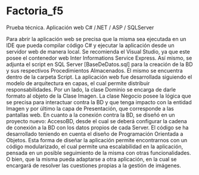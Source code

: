 # Factoria_f5
Prueba técnica. Aplicación web
C# /.NET / ASP / SQLServer

Para abrir la aplicación web se precisa que la misma sea ejecutada en un IDE que pueda compilar código C# y ejecutar la aplicación desde un servidor web de manera local. Se recomienda el Visual Studio, ya que este posee el contenedor web Inter Informations Service Express. Así mismo, se adjunta el script en SQL Server [BaseDeDatos.sql] para la creación de la BD y sus respectivos Procedimientos Almacenados. El mismo se encuentra dentro de la carpeta Script.
La aplicación web fue desarrollada siguiendo el modelo de arquitectura en capas, el cual permite distribuir responsabilidades. Por un lado, la clase Dominio se encarga de darle formato al objeto de la Clase Imagen. La clase Negocio posee la lógica que se precisa para interactuar contra la BD y que tenga impacto con la entidad Imagen y por último la capa de Presentación, que corresponde a las pantallas web. En cuanto a la conexión contra la BD, se diseñó en un proyecto nuevo: AccesoBD, desde el cual se deberá configurar la cadena de conexión a la BD con los datos propios de cada Server.
El código se ha desarrollado teniendo en cuenta el diseño de Programación Orientada a Objetos.
Esta forma de diseñar la aplicación permite encontrarnos con un código modularizado, el cual permite una escalabilidad en la aplicación, pensada en un posible seguimiento de la misma con otras funcionalidades. O bien, que la misma pueda adaptarse a otra aplicación, en la cual se encargará de resolver las cuestiones propias a la gestión de imágenes.  

